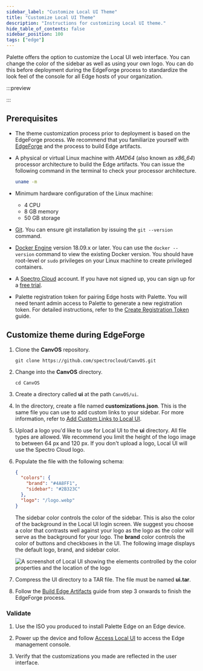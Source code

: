 ```yaml
---
sidebar_label: "Customize Local UI Theme"
title: "Customize Local UI Theme"
description: "Instructions for customizing Local UI theme."
hide_table_of_contents: false
sidebar_position: 100
tags: ["edge"]
---
```


Palette offers the option to customize the Local UI web interface. You can change the color of the sidebar as well as
using your own logo. You can do this before deployment during the EdgeForge process to standardize the look feel of the
console for all Edge hosts of your organization.

:::preview

:::

## Prerequisites

- The theme customization process prior to deployment is based on the EdgeForge process. We recommend that you
  familiarize yourself with [EdgeForge](../../edgeforge-workflow/edgeforge-workflow.md) and the process to build Edge
  artifacts.

- A physical or virtual Linux machine with _AMD64_ (also known as _x86_64_) processor architecture to build the Edge
  artifacts. You can issue the following command in the terminal to check your processor architecture.

  ```bash
  uname -m
  ```

- Minimum hardware configuration of the Linux machine:

  - 4 CPU
  - 8 GB memory
  - 50 GB storage

- [Git](https://git-scm.com/downloads). You can ensure git installation by issuing the `git --version` command.

- [Docker Engine](https://docs.docker.com/engine/install/) version 18.09.x or later. You can use the `docker --version`
  command to view the existing Docker version. You should have root-level or `sudo` privileges on your Linux machine to
  create privileged containers.

- A [Spectro Cloud](https://console.spectrocloud.com) account. If you have not signed up, you can sign up for a
  [free trial](https://www.spectrocloud.com/free-tier/).

- Palette registration token for pairing Edge hosts with Palette. You will need tenant admin access to Palette to
  generate a new registration token. For detailed instructions, refer to the
  [Create Registration Token](/clusters/edge/site-deployment/site-installation/create-registration-token) guide.

## Customize theme during EdgeForge

1. Clone the **CanvOS** repository.

   ```shell
   git clone https://github.com/spectrocloud/CanvOS.git
   ```

2. Change into the **CanvOS** directory.

   ```shell
   cd CanvOS
   ```

3. Create a directory called **ui** at the path `CanvOS/ui`.

4. In the directory, create a file named **customizations.json**. This is the same file you can use to add custom links
   to your sidebar. For more information, refer to [Add Custom Links to Local UI](./custom-link.md).

5. Upload a logo you'd like to use for Local UI to the **ui** directory. All file types are allowed. We recommend you
   limit the height of the logo image to between 64 px and 120 px. If you don't upload a logo, Local UI will use the
   Spectro Cloud logo.

6. Populate the file with the following schema:

   ```json
   {
     "colors": {
       "brand": "#4A8FF1",
       "sidebar": "#2B323C"
     },
     "logo": "/logo.webp"
   }
   ```

   The sidebar color controls the color of the sidebar. This is also the color of the background in the Local UI login
   screen. We suggest you choose a color that contrasts well against your logo as the logo as the color will serve as
   the background for your logo. The **brand** color controls the color of buttons and checkboxes in the UI. The
   following image displays the default logo, brand, and sidebar color.

   ![A screenshot of Local UI showing the elements controlled by the color properties and the location of the logo](/cluster_edge_emc_theming.webp)

7. Compress the UI directory to a TAR file. The file must be named **ui.tar**.

8. Follow the [Build Edge Artifacts](../../edgeforge-workflow/palette-canvos/palette-canvos.md) guide from step 3
   onwards to finish the EdgeForge process.

### Validate

1. Use the ISO you produced to install Palette Edge on an Edge device.

2. Power up the device and follow [Access Local UI](./access-console.md) to access the Edge management console.

3. Verify that the customizations you made are reflected in the user interface.
